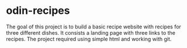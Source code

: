 # odin-recipes
The goal of this project is to build a basic recipe website with recipes for three different dishes. 
It consists a landing page with three links to the recipes. The project required using simple html and working with git.


